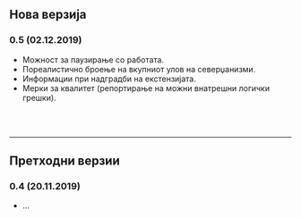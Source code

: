 ## Нова верзија

### 0.5 (02.12.2019)

* Можност за паузирање со работата.
* Пореалистично броење на вкупниот улов на северџанизми.
* Информации при надградби на екстензијата.
* Мерки за квалитет (репортирање на можни внатрешни логички грешки).

<br><br>

---

## Претходни верзии

### 0.4 (20.11.2019)

* ...
